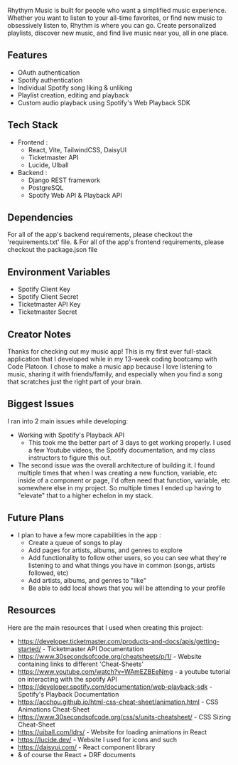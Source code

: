  Rhythym Music is built for people who want a simplified music experience.
 Whether you want to listen to your all-time favorites, or find new music to obsessively listen to, Rhythm is where you can go.
 Create personalized playlists, discover new music, and find live music near you, all in one place. 

## Features
- OAuth authentication 
- Spotify authentication
- Individual Spotify song liking & unliking
- Playlist creation, editing and playback
- Custom audio playback using Spotify's Web Playback SDK

## Tech Stack
- Frontend :
  - React, Vite, TailwindCSS, DaisyUI
  - Ticketmaster API
  - Lucide, UIball
- Backend :
  - Django REST framework
  - PostgreSQL
  - Spotify Web API & Playback API

## Dependencies
For all of the app's backend requirements, please checkout the 'requirements.txt' file.
& For all of the app's frontend requirements, please checkout the package.json file

## Environment Variables
- Spotify Client Key
- Spotify Client Secret
- Ticketmaster API Key
- Ticketmaster Secret

## Creator Notes
Thanks for checking out my music app! This is my first ever full-stack application that I developed while in my 13-week coding bootcamp with Code Platoon.
I chose to make a music app because I love listening to music, sharing it with friends/family, and especially when you find a song that scratches just the right part of your brain.

## Biggest Issues
I ran into 2 main issues while developing:
- Working with Spotify's Playback API
  - This took me the better part of 3 days to get working properly. I used a few Youtube videos, the Spotify documentation, and my class instructors to figure this out.
- The second issue was the overall architecture of building it. I found multiple times that when I was creating a new function, variable, etc inside of a component or page, I'd
often need that function, variable, etc somewhere else in my project. So multiple times I ended up having to "elevate" that to a higher echelon in my stack.

## Future Plans
- I plan to have a few more capabilities in the app :
  - Create a queue of songs to play
  - Add pages for artists, albums, and genres to explore 
  - Add functionality to follow other users, so you can see what they're listening to and what things you have in common (songs, artists followed, etc)
  - Add artists, albums, and genres to "like" 
  - Be able to add local shows that you will be attending to your profile

## Resources
Here are the main resources that I used when creating this project:
- https://developer.ticketmaster.com/products-and-docs/apis/getting-started/ - Ticketmaster API Documentation
- https://www.30secondsofcode.org/cheatsheets/p/1/ - Website containing links to different 'Cheat-Sheets'
- https://www.youtube.com/watch?v=WAmEZBEeNmg - a youtube tutorial on interacting with the spotify API
- https://developer.spotify.com/documentation/web-playback-sdk - Spotify's Playback Documentation
- https://acchou.github.io/html-css-cheat-sheet/animation.html - CSS Animations Cheat-Sheet
- https://www.30secondsofcode.org/css/s/units-cheatsheet/ - CSS Sizing Cheat-Sheet 
- https://uiball.com/ldrs/ - Website for loading animations in React
- https://lucide.dev/ - Website I used for icons and such
- https://daisyui.com/ - React component library
- & of course the React + DRF documents


